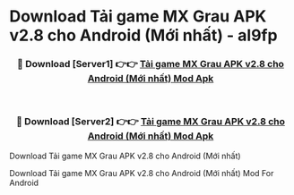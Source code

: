 # Download Tải game MX Grau APK v2.8 cho Android (Mới nhất) - al9fp


<div align="center">
<h3>🔴 Download [Server1] 👉👉 <a href="https://apk-comot.site?title=Tải_game_MX_Grau_APK_v2.8_cho_Android_(Mới_nhất)">Tải game MX Grau APK v2.8 cho Android (Mới nhất) Mod Apk</a></h3><br>
<h3>🔴 Download [Server2] 👉👉 <a href="https://apk-comot.site?title=Tải_game_MX_Grau_APK_v2.8_cho_Android_(Mới_nhất)">Tải game MX Grau APK v2.8 cho Android (Mới nhất) Mod Apk</a></h3>
</div>



Download Tải game MX Grau APK v2.8 cho Android (Mới nhất) 

Download Tải game MX Grau APK v2.8 cho Android (Mới nhất) Mod For Android